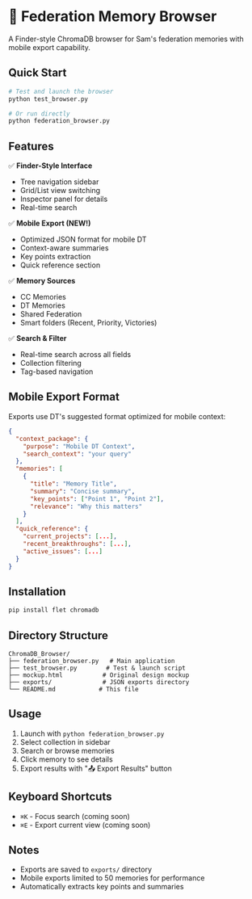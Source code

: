 # 🚀 Federation Memory Browser

A Finder-style ChromaDB browser for Sam's federation memories with mobile export capability.

## Quick Start
```bash
# Test and launch the browser
python test_browser.py

# Or run directly
python federation_browser.py
```

## Features
✅ **Finder-Style Interface**
- Tree navigation sidebar
- Grid/List view switching
- Inspector panel for details
- Real-time search

✅ **Mobile Export (NEW!)**
- Optimized JSON format for mobile DT
- Context-aware summaries
- Key points extraction
- Quick reference section

✅ **Memory Sources**
- CC Memories
- DT Memories  
- Shared Federation
- Smart folders (Recent, Priority, Victories)

✅ **Search & Filter**
- Real-time search across all fields
- Collection filtering
- Tag-based navigation

## Mobile Export Format
Exports use DT's suggested format optimized for mobile context:
```json
{
  "context_package": {
    "purpose": "Mobile DT Context",
    "search_context": "your query"
  },
  "memories": [
    {
      "title": "Memory Title",
      "summary": "Concise summary",
      "key_points": ["Point 1", "Point 2"],
      "relevance": "Why this matters"
    }
  ],
  "quick_reference": {
    "current_projects": [...],
    "recent_breakthroughs": [...],
    "active_issues": [...]
  }
}
```

## Installation
```bash
pip install flet chromadb
```

## Directory Structure
```
ChromaDB_Browser/
├── federation_browser.py   # Main application
├── test_browser.py        # Test & launch script
├── mockup.html           # Original design mockup
├── exports/              # JSON exports directory
└── README.md            # This file
```

## Usage
1. Launch with `python federation_browser.py`
2. Select collection in sidebar
3. Search or browse memories
4. Click memory to see details
5. Export results with "📤 Export Results" button

## Keyboard Shortcuts
- `⌘K` - Focus search (coming soon)
- `⌘E` - Export current view (coming soon)

## Notes
- Exports are saved to `exports/` directory
- Mobile exports limited to 50 memories for performance
- Automatically extracts key points and summaries